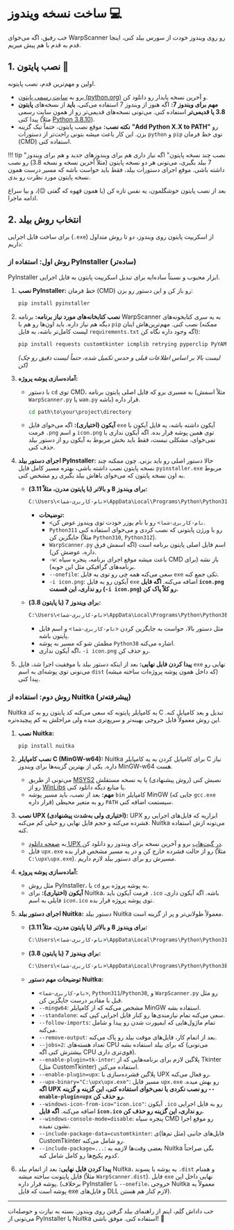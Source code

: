 # ساخت نسخه ویندوز 💻

خب رفیق، اگه می‌خوای WarpScanner رو روی ویندوز خودت از سورس بیلد کنی، اینجا قدم به قدم با هم پیش میریم.

## 1. نصب پایتون 🐍

اولین و مهم‌ترین قدم، نصب پایتونه.

*   برو به [سایت رسمی پایتون (python.org)](https://www.python.org/downloads/windows/) و آخرین نسخه پایدار رو دانلود کن.
*   **مهم برای ویندوز 7:** اگه هنوز از ویندوز 7 استفاده می‌کنی، **باید** از نسخه‌های **پایتون 3.8 یا قدیمی‌تر** استفاده کنی. می‌تونی نسخه‌های قدیمی‌تر رو از همون سایت رسمی پیدا کنی (مثلاً [Python 3.8.10](https://www.python.org/downloads/release/python-3810/)).
*   **نکته نصب:** موقع نصب پایتون، حتماً تیک گزینه **"Add Python X.X to PATH"** رو بزن. این کار باعث میشه بتونی راحت‌تر از دستورات `python` و `pip` توی خط فرمان (CMD) استفاده کنی.

!!! tip "نصب چند نسخه پایتون"
    اگه نیاز داری هم برای ویندوزهای جدید و هم برای ویندوز 7 بیلد بگیری، می‌تونی هر دو نسخه پایتون (مثلاً آخرین نسخه و نسخه 3.8) رو نصب داشته باشی. موقع اجرای دستورات بیلد، فقط باید حواست باشه که مسیر درست همون نسخه پایتون مورد نظرت رو بدی.

بعد از نصب پایتون خوشگلمون، یه نفس تازه کن (یا همون قهوه که گفتی 😉)، و بیا سراغ ادامه ماجرا.

## 2. انتخاب روش بیلد

برای ساخت فایل اجرایی (`.exe`) از اسکریپت پایتون روی ویندوز، دو تا روش متداول داریم:

### روش اول: استفاده از PyInstaller (ساده‌تر)

PyInstaller ابزار محبوب و نسبتاً ساده‌ایه برای تبدیل اسکریپت پایتون به فایل اجرایی.

1.  **نصب PyInstaller:**
    خط فرمان (CMD) رو باز کن و این دستور رو بزن:
    ```cmd
    pip install pyinstaller
    ```

2.  **نصب کتابخانه‌های مورد نیاز برنامه:**
    برنامه WarpScanner به یه سری کتابخونه‌های دیگه هم نیاز داره. باید اون‌ها رو هم با `pip` نصب کنی. مهم‌ترین‌هاش اینان (ممکنه لیست کامل‌تر باشه، به فایل `requirements.txt` اگه وجود داره نگاه کن):
    ```cmd
    pip install requests customtkinter icmplib retrying pyperclip PyYAML Pillow cryptography
    ```
    *(لیست بالا بر اساس اطلاعات قبلی و حدس تکمیل شده، حتماً لیست دقیق رو چک کن)*

3.  **آماده‌سازی پوشه پروژه:**
    *   با دستور `cd` توی CMD، به مسیری برو که فایل اصلی پایتون برنامه (مثلاً اسمش `WarpScanner.py` یا `wam.py` باشه) قرار داره.
        ```cmd
        cd path\to\your\project\directory
        ```
    *   **آیکون (اختیاری):** اگه می‌خوای فایل `exe` آیکون داشته باشه، یه فایل آیکون با فرمت `.png` و اسم `icon.png` توی همین پوشه قرار بده. اگه آیکون نداری یا نمی‌خوای، مشکلی نیست، فقط باید بخش مربوط به آیکون رو از دستور بیلد حذف کنی.

4.  **اجرای دستور بیلد PyInstaller:**
    حالا دستور اصلی رو باید بزنی. چون ممکنه چند نسخه پایتون نصب داشته باشی، بهتره مسیر کامل فایل `pyinstaller.exe` مربوط به اون نسخه پایتون که می‌خوای باهاش بیلد بگیری رو مشخص کنی.

    *   **برای ویندوز 8 و بالاتر (با پایتون مدرن، مثلاً 3.11):**
        ```cmd
        C:\Users\<نام-کاربری-شما>\AppData\Local\Programs\Python\Python311\Scripts\pyinstaller.exe WarpScanner.py -w --onefile -i icon.png
        ```
        *   **توضیحات:**
            *   `<نام-کاربری-شما>` رو با نام یوزر خودت توی ویندوز عوض کن.
            *   `Python311` رو با ورژن پایتونی که نصب کردی و می‌خوای استفاده کنی جایگزین کن (مثلاً `Python310`, `Python312`).
            *   `WarpScanner.py` اسم فایل اصلی پایتون برنامه است (اگه اسمش فرق داره، عوضش کن).
            *   `-w`: باعث میشه موقع اجرای برنامه، پنجره سیاه CMD باز نشه (برای برنامه‌های گرافیکی مثل این خوبه).
            *   `--onefile`: سعی می‌کنه همه چی رو توی یه فایل `exe` تکی جمع کنه.
            *   `-i icon.png`: آیکون رو به فایل `exe` اضافه می‌کنه. **اگه فایل `icon.png` رو نداری، این قسمت (`-i icon.png`) رو کلاً پاک کن.**

    *   **برای ویندوز 7 (با پایتون 3.8):**
        ```cmd
        C:\Users\<نام-کاربری-شما>\AppData\Local\Programs\Python\Python38\Scripts\pyinstaller.exe WarpScanner.py -w --onefile -i icon.png
        ```
        *   مثل دستور بالا، حواست به جایگزین کردن `<نام-کاربری-شما>` و اسم فایل پایتون باشه.
        *   مطمئن شو که مسیر به پوشه `Python38` اشاره می‌کنه.
        *   اگه آیکون نداری، `-i icon.png` رو حذف کن.

5.  **پیدا کردن فایل نهایی:**
    بعد از اینکه دستور بیلد با موفقیت اجرا شد، فایل `exe` نهایی رو می‌تونی توی پوشه‌ای به اسم `dist` (که داخل همون پوشه پروژه‌ات ساخته میشه) پیدا کنی.

### روش دوم: استفاده از Nuitka (پیشرفته‌تر)

Nuitka یه کامپایلر پایتونه که سعی می‌کنه کد پایتون رو به کد C تبدیل و بعد کامپایل کنه. این روش معمولاً فایل خروجی بهینه‌تر و سریع‌تری میده ولی مراحلش یه کم پیچیده‌تره.

1.  **نصب Nuitka:**
    ```cmd
    pip install nuitka
    ```

2.  **نصب کامپایلر C (MinGW-w64):**
    Nuitka برای کامپایل کردن به یه کامپایلر C نیاز داره. یکی از بهترین گزینه‌ها برای ویندوز MinGW-w64 هست.
    *   می‌تونی از طریق [MSYS2](https://www.msys2.org/) نصبش کنی (روش پیشنهادی) یا یه نسخه مستقلش رو از [WinLibs](https://winlibs.com/) یا منابع دیگه دانلود کنی.
    *   **مهم:** بعد از نصب، باید مسیر پوشه `bin` کامپایلر MinGW (جایی که `gcc.exe` قرار داره) رو به متغیر محیطی `PATH` سیستمت اضافه کنی.

3.  **نصب UPX (اختیاری ولی به‌شدت پیشنهادی):**
    UPX ابزاریه که فایل‌های اجرایی رو فشرده می‌کنه و حجم فایل نهایی رو خیلی کم می‌کنه. Nuitka می‌تونه ازش استفاده کنه.
    *   به [صفحه دانلود UPX در گیت‌هاب](https://github.com/upx/upx/releases) برو و آخرین نسخه برای ویندوز رو دانلود کن.
    *   فایل `upx.exe` رو از حالت فشرده خارج کن و در یه مسیر مشخص قرار بده (مثلاً `C:\upx\upx.exe`). مسیرش رو برای دستور بیلد لازم داریم.

4.  **آماده‌سازی پوشه پروژه:**
    *   مثل روش PyInstaller، با `cd` به پوشه پروژه برو.
    *   **آیکون (اختیاری):** برای Nuitka، فرمت آیکون باید `.ico` باشه. اگه آیکون داری، فایلی به اسم `icon.ico` توی پوشه پروژه قرار بده.

5.  **اجرای دستور بیلد Nuitka:**
    دستور بیلد Nuitka معمولاً طولانی‌تر و پر از گزینه‌ است.

    *   **برای ویندوز 8 و بالاتر (با پایتون مدرن، مثلاً 3.11):**
        ```cmd
        C:\Users\<نام-کاربری-شما>\AppData\Local\Programs\Python\Python311\python.exe -m nuitka --mingw64 --standalone --follow-imports --remove-output --jobs=2 --enable-plugin=tk-inter --enable-plugin=upx --upx-binary="C:\upx\upx.exe" --windows-icon-from-ico="icon.ico" --windows-console-mode=disable --include-package-data=customtkinter --include-package=requests,cryptography,icmplib,retrying,pyperclip,yaml,PIL WarpScanner.py
        ```
    *   **برای ویندوز 7 (با پایتون 3.8):**
        ```cmd
        C:\Users\<نام-کاربری-شما>\AppData\Local\Programs\Python\Python38\python.exe -m nuitka --mingw64 --standalone --follow-imports --remove-output --jobs=2 --enable-plugin=tk-inter --enable-plugin=upx --upx-binary="C:\upx\upx.exe" --windows-icon-from-ico="icon.ico" --windows-console-mode=disable --include-package-data=customtkinter --include-package=requests,cryptography,icmplib,retrying,pyperclip,yaml,PIL WarpScanner.py
        ```

    *   **توضیحات مهم دستور Nuitka:**
        *   `<نام-کاربری-شما>`, `Python311`/`Python38`, و `WarpScanner.py` رو مثل قبل با مقادیر درست جایگزین کن.
        *   `--mingw64`: مشخص می‌کنه که از کامپایلر MinGW استفاده بشه.
        *   `--standalone`: سعی می‌کنه تمام نیازمندی‌ها رو کنار فایل اجرایی کپی کنه.
        *   `--follow-imports`: تمام ماژول‌هایی که ایمپورت شدن رو پیدا و شامل می‌کنه.
        *   `--remove-output`: بعد از اتمام کار، فایل‌های موقت بیلد رو پاک می‌کنه.
        *   `--jobs=2`: تعداد هسته‌های CPU که برای بیلد استفاده بشه (می‌تونی بیشترش کنی اگه CPU قوی‌تری داری).
        *   `--enable-plugin=tk-inter`: پلاگین لازم برای برنامه‌هایی که از Tkinter (مثل CustomTkinter) استفاده می‌کنن.
        *   `--enable-plugin=upx`: پلاگین فشرده‌سازی با UPX رو فعال می‌کنه.
        *   `--upx-binary="C:\upx\upx.exe"`: مسیر فایل `upx.exe` رو بهش میده. **اگه UPX رو نصب نکردی یا نمی‌خوای استفاده کنی، این گزینه و گزینه `--enable-plugin=upx` رو حذف کن.**
        *   `--windows-icon-from-ico="icon.ico"`: آیکون `.ico` رو به فایل اجرایی اضافه می‌کنه. **اگه فایل `icon.ico` رو نداری، این گزینه رو حذف کن.**
        *   `--windows-console-mode=disable`: پنجره سیاه CMD رو موقع اجرا نشون نمیده.
        *   `--include-package-data=customtkinter`: فایل‌های جانبی (مثل تم‌ها)ی CustomTkinter رو شامل می‌کنه.
        *   `--include-package=...`: بعضی وقت‌ها لازمه به Nuitka بگی صراحتاً کدوم پکیج‌ها رو کامل شامل کنه.

6.  **پیدا کردن فایل نهایی:**
    بعد از اتمام بیلد Nuitka، یه پوشه با پسوند `.dist` و همنام فایل پایتونت ساخته میشه (مثلاً `WarpScanner.dist`). فایل `exe` نهایی داخل این پوشه قرار داره. (برخلاف PyInstaller با `--onefile`، خروجی Nuitka معمولاً یه پوشه است که فایل exe و فایل‌های DLL لازم کنار هم هستن).

---

خب داداش گلم، اینم از راهنمای بیلد گرفتن روی ویندوز. بسته به نیازت و حوصله‌ات می‌تونی از PyInstaller یا Nuitka استفاده کنی. موفق باشی! 💪